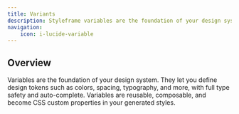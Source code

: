 ```yaml
---
title: Variants
description: Styleframe variables are the foundation of your design system. They let you define design tokens such as colors, spacing, typography, and more.
navigation:
    icon: i-lucide-variable
---
```


## Overview

Variables are the foundation of your design system. They let you define design tokens such as colors, spacing, typography, and more, with full type safety and auto-complete. Variables are reusable, composable, and become CSS custom properties in your generated styles.
